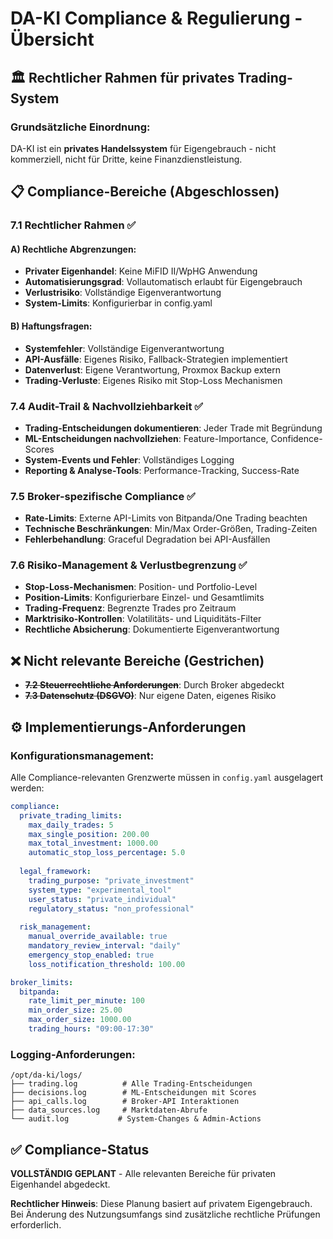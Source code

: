 # DA-KI Compliance & Regulierung - Übersicht

## 🏛️ Rechtlicher Rahmen für privates Trading-System

### **Grundsätzliche Einordnung:**
DA-KI ist ein **privates Handelssystem** für Eigengebrauch - nicht kommerziell, nicht für Dritte, keine Finanzdienstleistung.

## 📋 **Compliance-Bereiche (Abgeschlossen)**

### **7.1 Rechtlicher Rahmen ✅**

#### **A) Rechtliche Abgrenzungen:**
- **Privater Eigenhandel**: Keine MiFID II/WpHG Anwendung
- **Automatisierungsgrad**: Vollautomatisch erlaubt für Eigengebrauch
- **Verlustrisiko**: Vollständige Eigenverantwortung
- **System-Limits**: Konfigurierbar in config.yaml

#### **B) Haftungsfragen:**
- **Systemfehler**: Vollständige Eigenverantwortung
- **API-Ausfälle**: Eigenes Risiko, Fallback-Strategien implementiert
- **Datenverlust**: Eigene Verantwortung, Proxmox Backup extern
- **Trading-Verluste**: Eigenes Risiko mit Stop-Loss Mechanismen

### **7.4 Audit-Trail & Nachvollziehbarkeit ✅**
- **Trading-Entscheidungen dokumentieren**: Jeder Trade mit Begründung
- **ML-Entscheidungen nachvollziehen**: Feature-Importance, Confidence-Scores
- **System-Events und Fehler**: Vollständiges Logging
- **Reporting & Analyse-Tools**: Performance-Tracking, Success-Rate

### **7.5 Broker-spezifische Compliance ✅**
- **Rate-Limits**: Externe API-Limits von Bitpanda/One Trading beachten
- **Technische Beschränkungen**: Min/Max Order-Größen, Trading-Zeiten
- **Fehlerbehandlung**: Graceful Degradation bei API-Ausfällen

### **7.6 Risiko-Management & Verlustbegrenzung ✅**
- **Stop-Loss-Mechanismen**: Position- und Portfolio-Level
- **Position-Limits**: Konfigurierbare Einzel- und Gesamtlimits
- **Trading-Frequenz**: Begrenzte Trades pro Zeitraum
- **Marktrisiko-Kontrollen**: Volatilitäts- und Liquiditäts-Filter
- **Rechtliche Absicherung**: Dokumentierte Eigenverantwortung

## ❌ **Nicht relevante Bereiche (Gestrichen)**
- **~~7.2 Steuerrechtliche Anforderungen~~**: Durch Broker abgedeckt
- **~~7.3 Datenschutz (DSGVO)~~**: Nur eigene Daten, eigenes Risiko

## ⚙️ **Implementierungs-Anforderungen**

### **Konfigurationsmanagement:**
Alle Compliance-relevanten Grenzwerte müssen in `config.yaml` ausgelagert werden:

```yaml
compliance:
  private_trading_limits:
    max_daily_trades: 5
    max_single_position: 200.00
    max_total_investment: 1000.00
    automatic_stop_loss_percentage: 5.0
    
  legal_framework:
    trading_purpose: "private_investment"
    system_type: "experimental_tool"
    user_status: "private_individual"
    regulatory_status: "non_professional"
    
  risk_management:
    manual_override_available: true
    mandatory_review_interval: "daily"
    emergency_stop_enabled: true
    loss_notification_threshold: 100.00

broker_limits:
  bitpanda:
    rate_limit_per_minute: 100
    min_order_size: 25.00
    max_order_size: 1000.00
    trading_hours: "09:00-17:30"
```

### **Logging-Anforderungen:**
```
/opt/da-ki/logs/
├── trading.log          # Alle Trading-Entscheidungen
├── decisions.log        # ML-Entscheidungen mit Scores  
├── api_calls.log        # Broker-API Interaktionen
├── data_sources.log     # Marktdaten-Abrufe
└── audit.log           # System-Changes & Admin-Actions
```

## ✅ **Compliance-Status**
**VOLLSTÄNDIG GEPLANT** - Alle relevanten Bereiche für privaten Eigenhandel abgedeckt.

**Rechtlicher Hinweis**: Diese Planung basiert auf privatem Eigengebrauch. Bei Änderung des Nutzungsumfangs sind zusätzliche rechtliche Prüfungen erforderlich.